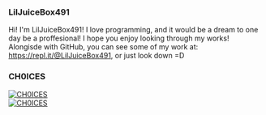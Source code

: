 ### LilJuiceBox491
Hi! I'm LilJuiceBox491! I love programming, and it would be a dream to one day be a proffesional! I hope you enjoy looking through my works! Alongisde with GitHub, you can see some of my work at: https://repl.it/@LilJuiceBox491, or just look down =D

### CH0ICES
<a href="https://top.gg/bot/783380994963144796">
    <img src="https://top.gg/api/widget/status/783380994963144796.svg" alt="CH0ICES" />
</a><br><a href="https://top.gg/bot/783380994963144796">
    <img src="https://top.gg/api/widget/783380994963144796.svg" alt="CH0ICES" />
</a>

